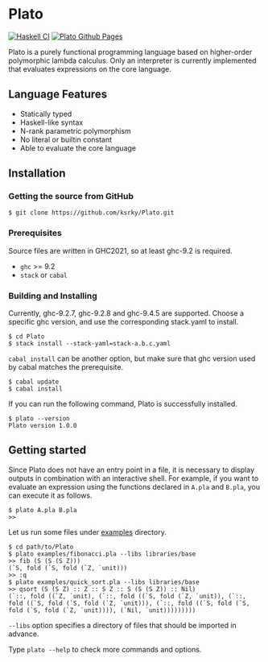 # Plato

[![Haskell CI](https://github.com/ksrky/Plato/actions/workflows/haskell.yml/badge.svg)](https://github.com/ksrky/Plato/actions/workflows/haskell.yml)
[![Plato Github Pages](https://github.com/ksrky/Plato/actions/workflows/docs-gh-pages.yml/badge.svg)](https://github.com/ksrky/Plato/actions/workflows/docs-gh-pages.yml)

Plato is a purely functional programming language based on higher-order polymorphic lambda calculus. Only an interpreter is currently implemented that evaluates expressions on the core language.

## Language Features

- Statically typed
- Haskell-like syntax
- N-rank parametric polymorphism
- No literal or builtin constant
- Able to evaluate the core language

## Installation

### Getting the source from GitHub

```command
$ git clone https://github.com/ksrky/Plato.git
```

### Prerequisites

Source files are written in GHC2021, so at least ghc-9.2 is required.

- `ghc` >= 9.2
- `stack` or `cabal`

### Building and Installing

Currently, ghc-9.2.7, ghc-9.2.8 and ghc-9.4.5 are supported. Choose a specific ghc version, and use the corresponding stack.yaml to install.

```command
$ cd Plato
$ stack install --stack-yaml=stack-a.b.c.yaml
```

`cabal install` can be another option, but make sure that ghc version used by cabal matches the prerequisite.

```command
$ cabal update
$ cabal install
```

If you can run the following command, Plato is successfully installed.

```
$ plato --version
Plato version 1.0.0
```

## Getting started

Since Plato does not have an entry point in a file, it is necessary to display outputs in combination with an interactive shell. For example, if you want to evaluate an expression using the functions declared in `A.pla` and `B.pla`, you can execute it as follows.

```
$ plato A.pla B.pla
>>
```

Let us run some files under [examples](examples) directory.

```
$ cd path/to/Plato
$ plato examples/fibonacci.pla --libs libraries/base
>> fib (S (S (S Z)))
(`S, fold (`S, fold (`Z, `unit)))
>> :q
$ plato examples/quick_sort.pla --libs libraries/base
>> qsort (S (S Z) :: Z :: S Z :: S (S (S Z)) :: Nil)
(`::, fold ((`Z, `unit), (`::, fold ((`S, fold (`Z, `unit)), (`::,
fold ((`S, fold (`S, fold (`Z, `unit))), (`::, fold ((`S, fold (`S,
fold (`S, fold (`Z, `unit)))), (`Nil, `unit)))))))))
```

`--libs` option specifies a directory of files that should be imported in advance.

Type `plato --help` to check more commands and options.
